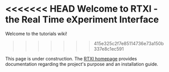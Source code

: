 <<<<<<< HEAD
Welcome to **RTXI** - the Real Time eXperiment Interface
=======
Welcome to the tutorials wiki!
>>>>>>> 415e325c2f7e85114736e73a150b337e8c1ec591

This page is under construction. The [RTXI homepage](http://www.rtxi.org) provides documentation regarding the project's purpose and an installation guide. 

